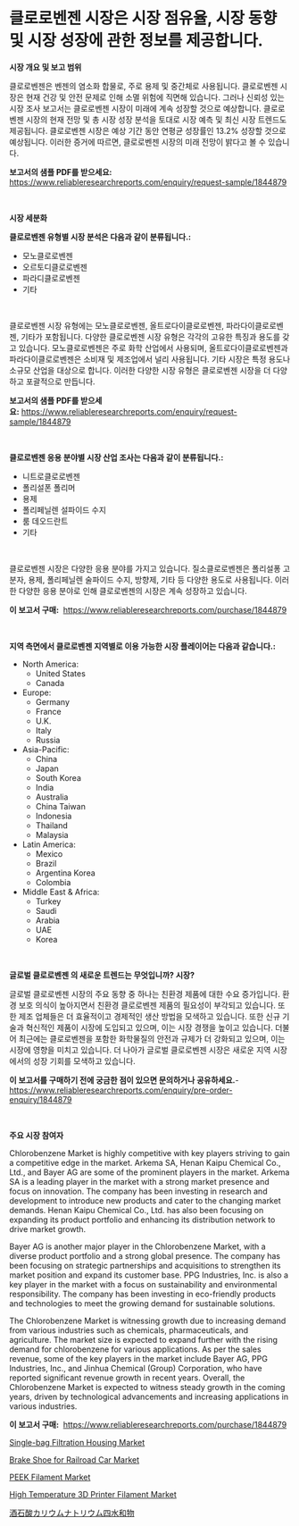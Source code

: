 <p><h1>클로로벤젠 시장은 시장 점유율, 시장 동향 및 시장 성장에 관한 정보를 제공합니다.</h1></p><p><strong>시장 개요 및 보고 범위</strong></p>
<p><p>클로로벤젠은 벤젠의 염소화 합물로, 주로 용제 및 중간체로 사용됩니다. 클로로벤젠 시장은 현재 건강 및 안전 문제로 인해 소멸 위험에 직면해 있습니다. 그러나 신뢰성 있는 시장 조사 보고서는 클로로벤젠 시장이 미래에 계속 성장할 것으로 예상합니다. 클로로벤젠 시장의 현재 전망 및 총 시장 성장 분석을 토대로 시장 예측 및 최신 시장 트렌드도 제공됩니다. 클로로벤젠 시장은 예상 기간 동안 연평균 성장률인 13.2% 성장할 것으로 예상됩니다. 이러한 증거에 따르면, 클로로벤젠 시장의 미래 전망이 밝다고 볼 수 있습니다.</p></p>
<p><strong>보고서의 샘플 PDF를 받으세요:</strong> <a href="https://www.reliableresearchreports.com/enquiry/request-sample/1844879">https://www.reliableresearchreports.com/enquiry/request-sample/1844879</a></p>
<p>&nbsp;</p>
<p><strong>시장 세분화</strong></p>
<p><strong>클로로벤젠 유형별 시장 분석은 다음과 같이 분류됩니다.:</strong></p>
<p><ul><li>모노클로로벤젠</li><li>오르토디클로로벤젠</li><li>파라디클로로벤젠</li><li>기타</li></ul></p>
<p>&nbsp;</p>
<p><p>클로로벤젠 시장 유형에는 모노클로로벤젠, 올트로다이클로로벤젠, 파라다이클로로벤젠, 기타가 포함됩니다. 다양한 클로로벤젠 시장 유형은 각각의 고유한 특징과 용도를 갖고 있습니다. 모노클로로벤젠은 주로 화학 산업에서 사용되며, 올트로다이클로로벤젠과 파라다이클로로벤젠은 소비재 및 제조업에서 널리 사용됩니다. 기타 시장은 특정 용도나 소규모 산업을 대상으로 합니다. 이러한 다양한 시장 유형은 클로로벤젠 시장을 더 다양하고 포괄적으로 만듭니다.</p></p>
<p><strong>보고서의 샘플 PDF를 받으세요:</strong>&nbsp;<a href="https://www.reliableresearchreports.com/enquiry/request-sample/1844879">https://www.reliableresearchreports.com/enquiry/request-sample/1844879</a></p>
<p>&nbsp;</p>
<p><strong> 클로로벤젠 응용 분야별 시장 산업 조사는 다음과 같이 분류됩니다.:</strong></p>
<p><ul><li>니트로클로로벤젠</li><li>폴리설폰 폴리머</li><li>용제</li><li>폴리페닐렌 설파이드 수지</li><li>룸 데오드란트</li><li>기타</li></ul></p>
<p>&nbsp;</p>
<p><p>클로로벤젠 시장은 다양한 응용 분야를 가지고 있습니다. 질소클로로벤젠은 폴리설퐁 고분자, 용제, 폴리페닐렌 술파이드 수지, 방향제, 기타 등 다양한 용도로 사용됩니다. 이러한 다양한 응용 분야로 인해 클로로벤젠의 시장은 계속 성장하고 있습니다.</p></p>
<p><strong>이 보고서 구매:</strong>&nbsp; <a href="https://www.reliableresearchreports.com/purchase/1844879">https://www.reliableresearchreports.com/purchase/1844879</a></p>
<p>&nbsp;</p>
<p><strong>지역 측면에서 클로로벤젠 지역별로 이용 가능한 시장 플레이어는 다음과 같습니다.:</strong></p>
<p><ul>
    <li>
        North America:
        <ul>
            <li>United States</li>
            <li>Canada</li>
        </ul>
    </li>
    <li>
        Europe:
        <ul>
            <li>Germany</li>
            <li>France</li>
            <li>U.K.</li>
            <li>Italy</li>
            <li>Russia</li>
        </ul>
    </li>
    <li>
        Asia-Pacific:
        <ul>
            <li>China</li>
            <li>Japan</li>
            <li>South Korea</li>
            <li>India</li>
            <li>Australia</li>
            <li>China Taiwan</li>
            <li>Indonesia</li>
            <li>Thailand</li>
            <li>Malaysia</li>
        </ul>
    </li>
    <li>
        Latin America:
        <ul>
            <li>Mexico</li>
            <li>Brazil</li>
            <li>Argentina Korea</li>
            <li>Colombia</li>
        </ul>
    </li>
    <li>
        Middle East & Africa:
        <ul>
            <li>Turkey</li>
            <li>Saudi</li>
            <li>Arabia</li>
            <li>UAE</li>
            <li>Korea</li>
        </ul>
    </li>
    </ul></p>
<p>&nbsp;</p>
<p><strong>글로벌 클로로벤젠 의 새로운 트렌드는 무엇입니까? 시장?</strong></p>
<p><p>글로벌 클로로벤젠 시장의 주요 동향 중 하나는 친환경 제품에 대한 수요 증가입니다. 환경 보호 의식이 높아지면서 친환경 클로로벤젠 제품의 필요성이 부각되고 있습니다. 또한 제조 업체들은 더 효율적이고 경제적인 생산 방법을 모색하고 있습니다. 또한 신규 기술과 혁신적인 제품이 시장에 도입되고 있으며, 이는 시장 경쟁을 높이고 있습니다. 더불어 최근에는 클로로벤젠을 포함한 화학물질의 안전과 규제가 더 강화되고 있으며, 이는 시장에 영향을 미치고 있습니다.  더 나아가 글로벌 클로로벤젠 시장은 새로운 지역 시장에서의 성장 기회를 모색하고 있습니다.</p></p>
<p><strong>이 보고서를 구매하기 전에 궁금한 점이 있으면 문의하거나 공유하세요.</strong>- <a href="https://www.reliableresearchreports.com/enquiry/pre-order-enquiry/1844879">https://www.reliableresearchreports.com/enquiry/pre-order-enquiry/1844879</a></p>
<p>&nbsp;</p>
<p><strong>주요 시장 참여자</strong></p>
<p><p>Chlorobenzene Market is highly competitive with key players striving to gain a competitive edge in the market. Arkema SA, Henan Kaipu Chemical Co., Ltd., and Bayer AG are some of the prominent players in the market. Arkema SA is a leading player in the market with a strong market presence and focus on innovation. The company has been investing in research and development to introduce new products and cater to the changing market demands. Henan Kaipu Chemical Co., Ltd. has also been focusing on expanding its product portfolio and enhancing its distribution network to drive market growth.</p><p>Bayer AG is another major player in the Chlorobenzene Market, with a diverse product portfolio and a strong global presence. The company has been focusing on strategic partnerships and acquisitions to strengthen its market position and expand its customer base. PPG Industries, Inc. is also a key player in the market with a focus on sustainability and environmental responsibility. The company has been investing in eco-friendly products and technologies to meet the growing demand for sustainable solutions.</p><p>The Chlorobenzene Market is witnessing growth due to increasing demand from various industries such as chemicals, pharmaceuticals, and agriculture. The market size is expected to expand further with the rising demand for chlorobenzene for various applications. As per the sales revenue, some of the key players in the market include Bayer AG, PPG Industries, Inc., and Jinhua Chemical (Group) Corporation, who have reported significant revenue growth in recent years. Overall, the Chlorobenzene Market is expected to witness steady growth in the coming years, driven by technological advancements and increasing applications in various industries.</p></p>
<p><strong>이 보고서 구매:</strong>&nbsp;&nbsp;<a href="https://www.reliableresearchreports.com/purchase/1844879">https://www.reliableresearchreports.com/purchase/1844879</a></p>
<p><p><a href="https://issuu.com/reportprime-2/docs/single-bag-filtration-housing-market-size-2030.ppt">Single-bag Filtration Housing Market</a></p><p><a href="https://github.com/indrystar/Market-Research-Report-List-2/blob/main/brake-shoe-for-railroad-car-market.md">Brake Shoe for Railroad Car Market</a></p><p><a href="https://view.publitas.com/reportprime-1/peek-filament-market-size-global-industry-overview-market-segmentation-and-forecast-2024-to-2031/">PEEK Filament Market</a></p><p><a href="https://view.publitas.com/reportprime-1/high-temperature-3d-printer-filament-market-size-2024-2031-global-industrial-analysis-key-geographical-regions-market-share-top-key-players-product-types-and-forecast-research-report/">High Temperature 3D Printer Filament Market</a></p><p><a href="https://github.com/xtkhtofdt934839/Market-Research-Report-List-1/blob/main/3490943186109.md">酒石酸カリウムナトリウム四水和物</a></p></p>
